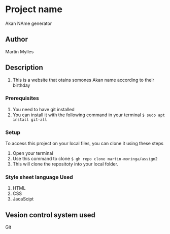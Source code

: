 # Project name
Akan NAme generator
## Author
Martin Mylles

## Description
1. This is a website that otains somones Akan name according to their birthday
### Prerequisites
1. You need to have git installed
2. You can install it with the following command in your terminal
`$ sudo apt install git-all`

### Setup
To access this project on your local files, you can clone it using these steps
1. Open your terminal
2. Use this command to clone `$ gh repo clone martin-moringa/assign2 `
3. This will clone the repositoty into your local folder.

### Style sheet language  Used
1. HTML
2. CSS
3. JacaScipt

## Vesion control system used

Git

